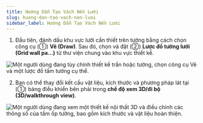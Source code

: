 ```yaml
---
title: Hướng Dẫn Tạo Vách Nền Lưới
slug: huong-dan-tao-vach-nen-luoi
sidebar_label: Hướng Dẫn Tạo Vách Nền Lưới
---
```


1. Đầu tiên, đánh dấu khu vực lưới cần thiết trên tường bằng cách chọn công cụ (①) **Vẽ (Draw)**. Sau đó, chọn và đặt (②) **Lược đồ tường lưới (Grid wall pa...)** từ thư viện chung vào khu vực thiết kế.

![Một người dùng đang tùy chỉnh thiết kế trần hoặc tường, chọn công cụ Vẽ và một lược đồ tấm tường cụ thể.](https://storage.googleapis.com/jegavn_kb/images/6fda05e6-49cb-4d17-87e7-2e6db3cf65e5.png)

2. Bạn có thể thay đổi kết cấu vật liệu, kích thước và phương pháp lát tại (①) bảng điều khiển bên phải trong **chế độ xem 3D/đi bộ (3D/walkthrough view)**.

![Một người dùng đang xem một thiết kế nội thất 3D và điều chỉnh các thông số của tấm ốp tường, bao gồm kích thước và vật liệu hoàn thiện.](https://storage.googleapis.com/jegavn_kb/images/12fa9a7c-7ad9-4953-bf2d-57b68a337786.png)